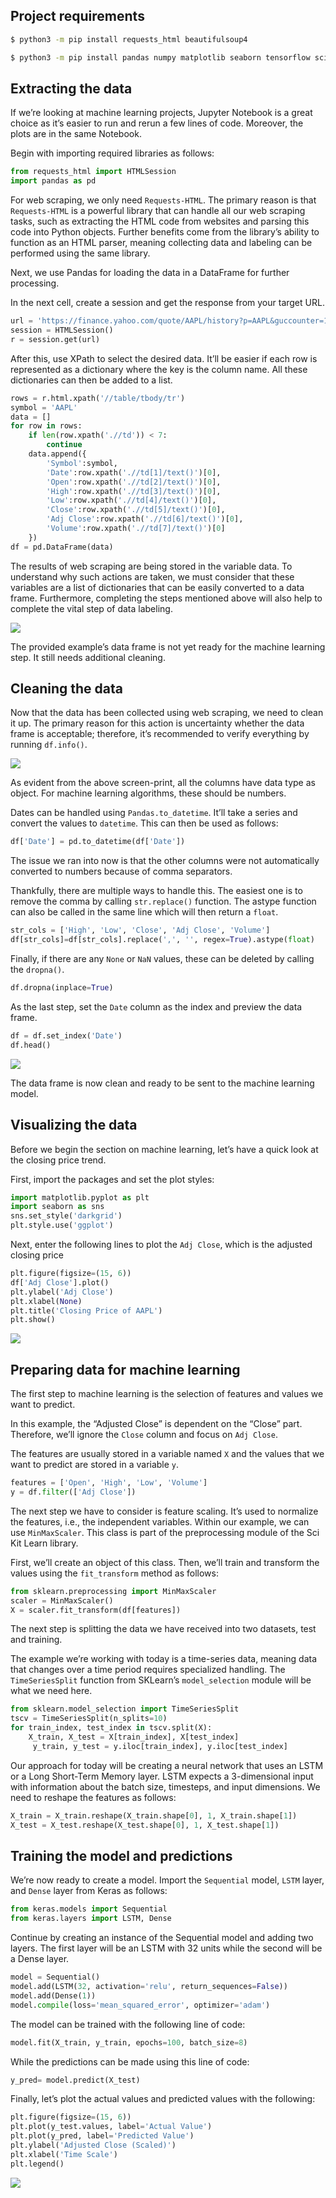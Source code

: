 ## Project requirements

```bash
$ python3 -m pip install requests_html beautifulsoup4
```

```bash
$ python3 -m pip install pandas numpy matplotlib seaborn tensorflow scikit-learn keras
```

## Extracting the data

If we’re looking at machine learning projects, Jupyter Notebook is a great choice as it’s easier to run and rerun a few lines of code. Moreover, the plots are in the same Notebook.

Begin with importing required libraries as follows:

```python
from requests_html import HTMLSession
import pandas as pd
```

For web scraping, we only need `Requests-HTML`. The primary reason is that `Requests-HTML` is a powerful library that can handle all our web scraping tasks, such as extracting the HTML code from websites and parsing this code into Python objects. Further benefits come from the library’s ability to function as an HTML parser, meaning collecting data and labeling can be performed using the same library. 

Next, we use Pandas for loading the data in a DataFrame for further processing.

In the next cell, create a session and get the response from your target URL.

```python
url = 'https://finance.yahoo.com/quote/AAPL/history?p=AAPL&guccounter=1&period1=1556113078&period2=1713965616'
session = HTMLSession()
r = session.get(url)
```

After this, use XPath to select the desired data. It’ll be easier if each row is represented as a dictionary where the key is the column name. All these dictionaries can then be added to a list.

```python
rows = r.html.xpath('//table/tbody/tr')
symbol = 'AAPL'
data = []
for row in rows:
    if len(row.xpath('.//td')) < 7:
        continue
    data.append({
        'Symbol':symbol,
        'Date':row.xpath('.//td[1]/text()')[0],
        'Open':row.xpath('.//td[2]/text()')[0],
        'High':row.xpath('.//td[3]/text()')[0],
        'Low':row.xpath('.//td[4]/text()')[0],
        'Close':row.xpath('.//td[5]/text()')[0],
        'Adj Close':row.xpath('.//td[6]/text()')[0],
        'Volume':row.xpath('.//td[7]/text()')[0]
    }) 
df = pd.DataFrame(data)
```

The results of web scraping are being stored in the variable data. To understand why such actions are taken, we must consider that these variables are a list of dictionaries that can be easily converted to a data frame. Furthermore, completing the steps mentioned above will also help to complete the vital step of data labeling.

![](https://images.prismic.io/oxylabs-sm/OGFjNzk2M2YtN2FlOS00YWY2LWFiMzEtOTM2YTBkMGZjYmM5_initial_dataframe.png?auto=compress,format&rect=0,0,2237,498&w=2237&h=498&fm=webp&dpr=2&q=50)

The provided example’s data frame is not yet ready for the machine learning step. It still needs additional cleaning.

## Cleaning the data

Now that the data has been collected using web scraping, we need to clean it up. The primary reason for this action is uncertainty whether the data frame is acceptable; therefore, it’s recommended to verify everything by running `df.info()`.

![](https://images.prismic.io/oxylabs-sm/NmZiMzFkNjctYmE2MS00YTc5LWE3ZTQtOWU5YzBmNTZkZWZj_df_info.png?auto=compress,format&rect=0,0,2240,649&w=2240&h=649&fm=webp&dpr=2&q=50)

As evident from the above screen-print, all the columns have data type as object. For machine learning algorithms, these should be numbers.

Dates can be handled using `Pandas.to_datetime`. It’ll take a series and convert the values to `datetime`. This can then be used as follows:

```python
df['Date'] = pd.to_datetime(df['Date'])
```

The issue we ran into now is that the other columns were not automatically converted to numbers because of comma separators. 

Thankfully, there are multiple ways to handle this. The easiest one is to remove the comma by calling `str.replace()` function. The astype function can also be called in the same line which will then return a `float`.

```python
str_cols = ['High', 'Low', 'Close', 'Adj Close', 'Volume']
df[str_cols]=df[str_cols].replace(',', '', regex=True).astype(float)
```

Finally, if there are any `None` or `NaN` values, these can be deleted by calling the `dropna()`.

```python
df.dropna(inplace=True)
```

As the last step, set the `Date` column as the index and preview the data frame.

```python
df = df.set_index('Date')
df.head()
```

![](https://images.prismic.io/oxylabs-sm/ZmY1ODUxYzUtZGY0Yy00M2M0LWIzNzUtODhkYjBhYjQwMWJl_clean_dataframe.png?auto=compress,format&rect=0,0,2242,541&w=2242&h=541&fm=webp&dpr=2&q=50)

The data frame is now clean and ready to be sent to the machine learning model.

## Visualizing the data

Before we begin the section on machine learning, let’s have a quick look at the closing price trend.

First, import the packages and set the plot styles:

```python
import matplotlib.pyplot as plt
import seaborn as sns
sns.set_style('darkgrid')
plt.style.use('ggplot')
```

Next, enter the following lines to plot the `Adj Close`, which is the adjusted closing price

```python
plt.figure(figsize=(15, 6))
df['Adj Close'].plot()
plt.ylabel('Adj Close')
plt.xlabel(None)
plt.title('Closing Price of AAPL')
plt.show()
```

![](https://images.prismic.io/oxylabs-sm/NTA2ZGQxZmUtNWZkMi00ODQzLTljMTAtMGUyNTEyZGJiZGZj_closing_price_aapl.png?auto=compress,format&rect=0,0,889,351&w=889&h=351&fm=webp&dpr=2&q=50)

## Preparing data for machine learning

The first step to machine learning is the selection of features and values we want to predict. 

In this example, the “Adjusted Close” is dependent on the “Close” part. Therefore, we’ll ignore the `Close` column and focus on `Adj Close`.

The features are usually stored in a variable named `X` and the values that we want to predict are stored in a variable `y`.

```python
features = ['Open', 'High', 'Low', 'Volume']
y = df.filter(['Adj Close'])
```

The next step we have to consider is feature scaling. It’s used to normalize the features, i.e., the independent variables. Within our example, we can use `MinMaxScaler`. This class is part of the preprocessing module of the Sci Kit Learn library.

First, we’ll create an object of this class. Then, we’ll train and transform the values using the `fit_transform` method as follows:

```python
from sklearn.preprocessing import MinMaxScaler
scaler = MinMaxScaler()
X = scaler.fit_transform(df[features])
```

The next step is splitting the data we have received into two datasets, test and training.

The example we’re working with today is a time-series data, meaning data that changes over a time period requires specialized handling. The `TimeSeriesSplit` function from SKLearn’s `model_selection` module will be what we need here.

```python
from sklearn.model_selection import TimeSeriesSplit
tscv = TimeSeriesSplit(n_splits=10) 
for train_index, test_index in tscv.split(X):
    X_train, X_test = X[train_index], X[test_index]
     y_train, y_test = y.iloc[train_index], y.iloc[test_index]
```

Our approach for today will be creating a neural network that uses an LSTM or a Long Short-Term Memory layer. LSTM expects a 3-dimensional input with information about the batch size, timesteps, and input dimensions. We need to reshape the features as follows:

```python
X_train = X_train.reshape(X_train.shape[0], 1, X_train.shape[1])
X_test = X_test.reshape(X_test.shape[0], 1, X_test.shape[1])
```

## Training the model and predictions
We’re now ready to create a model. Import the `Sequential` model, `LSTM` layer, and `Dense` layer from Keras as follows:

```python
from keras.models import Sequential
from keras.layers import LSTM, Dense
```

Continue by creating an instance of the Sequential model and adding two layers. The first layer will be an LSTM with 32 units while the second will be a Dense layer.

```python
model = Sequential()
model.add(LSTM(32, activation='relu', return_sequences=False))
model.add(Dense(1))
model.compile(loss='mean_squared_error', optimizer='adam')
```

The model can be trained with the following line of code:

```python
model.fit(X_train, y_train, epochs=100, batch_size=8)
```

While the predictions can be made using this line of code:

```python
y_pred= model.predict(X_test)
```

Finally, let’s plot the actual values and predicted values with the following:

```python
plt.figure(figsize=(15, 6))
plt.plot(y_test.values, label='Actual Value')
plt.plot(y_pred, label='Predicted Value')
plt.ylabel('Adjusted Close (Scaled)')
plt.xlabel('Time Scale')
plt.legend()
```

![](https://images.prismic.io/oxylabs-sm/NTE5ZGFkMDUtN2U4Ni00ZmZjLTkwNDEtNjYxYzZmY2NkZjhl_predictions.png?auto=compress,format&rect=0,0,889,370&w=889&h=370&fm=webp&dpr=2&q=50)

